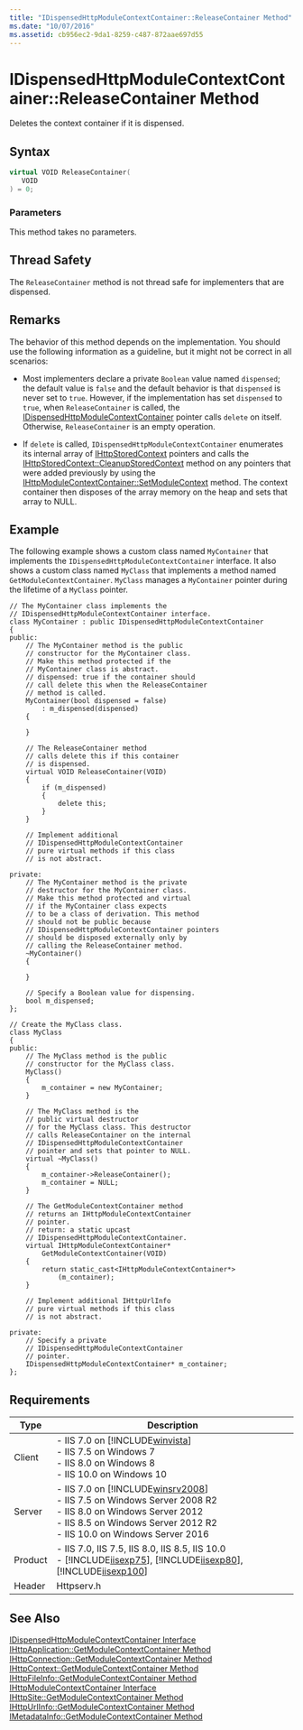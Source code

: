 ```yaml
---
title: "IDispensedHttpModuleContextContainer::ReleaseContainer Method"
ms.date: "10/07/2016"
ms.assetid: cb956ec2-9da1-8259-c487-872aae697d55
---
```

# IDispensedHttpModuleContextContainer::ReleaseContainer Method
Deletes the context container if it is dispensed.  
  
## Syntax  
  
```cpp  
virtual VOID ReleaseContainer(  
   VOID  
) = 0;  
```  
  
### Parameters  
 This method takes no parameters.  
  
## Thread Safety  
 The `ReleaseContainer` method is not thread safe for implementers that are dispensed.  
  
## Remarks  
 The behavior of this method depends on the implementation. You should use the following information as a guideline, but it might not be correct in all scenarios:  
  
- Most implementers declare a private `Boolean` value named `dispensed`; the default value is `false` and the default behavior is that `dispensed` is never set to `true`. However, if the implementation has set `dispensed` to `true`, when `ReleaseContainer` is called, the [IDispensedHttpModuleContextContainer](../../web-development-reference/native-code-api-reference/idispensedhttpmodulecontextcontainer-interface.md) pointer calls `delete` on itself. Otherwise, `ReleaseContainer` is an empty operation.  
  
- If `delete` is called, `IDispensedHttpModuleContextContainer` enumerates its internal array of [IHttpStoredContext](../../web-development-reference/native-code-api-reference/ihttpstoredcontext-interface.md) pointers and calls the [IHttpStoredContext::CleanupStoredContext](../../web-development-reference/native-code-api-reference/ihttpstoredcontext-cleanupstoredcontext-method.md) method on any pointers that were added previously by using the [IHttpModuleContextContainer::SetModuleContext](../../web-development-reference/native-code-api-reference/ihttpmodulecontextcontainer-setmodulecontext-method.md) method. The context container then disposes of the array memory on the heap and sets that array to NULL.  
  
## Example  
 The following example shows a custom class named `MyContainer` that implements the `IDispensedHttpModuleContextContainer` interface. It also shows a custom class named `MyClass` that implements a method named `GetModuleContextContainer`. `MyClass` manages a `MyContainer` pointer during the lifetime of a `MyClass` pointer.  
  
```  
// The MyContainer class implements the   
// IDispensedHttpModuleContextContainer interface.  
class MyContainer : public IDispensedHttpModuleContextContainer  
{  
public:  
    // The MyContainer method is the public  
    // constructor for the MyContainer class.  
    // Make this method protected if the   
    // MyContainer class is abstract.  
    // dispensed: true if the container should  
    // call delete this when the ReleaseContainer  
    // method is called.  
    MyContainer(bool dispensed = false)   
        : m_dispensed(dispensed)  
    {  
  
    }  
  
    // The ReleaseContainer method   
    // calls delete this if this container  
    // is dispensed.  
    virtual VOID ReleaseContainer(VOID)  
    {  
        if (m_dispensed)  
        {  
            delete this;  
        }  
    }  
  
    // Implement additional   
    // IDispensedHttpModuleContextContainer  
    // pure virtual methods if this class  
    // is not abstract.  
  
private:  
    // The MyContainer method is the private  
    // destructor for the MyContainer class.  
    // Make this method protected and virtual   
    // if the MyContainer class expects   
    // to be a class of derivation. This method   
    // should not be public because   
    // IDispensedHttpModuleContextContainer pointers  
    // should be disposed externally only by   
    // calling the ReleaseContainer method.  
    ~MyContainer()  
    {  
  
    }  
  
    // Specify a Boolean value for dispensing.  
    bool m_dispensed;  
};  
  
// Create the MyClass class.  
class MyClass  
{  
public:  
    // The MyClass method is the public  
    // constructor for the MyClass class.  
    MyClass()  
    {  
        m_container = new MyContainer;  
    }  
  
    // The MyClass method is the   
    // public virtual destructor   
    // for the MyClass class. This destructor  
    // calls ReleaseContainer on the internal  
    // IDispensedHttpModuleContextContainer  
    // pointer and sets that pointer to NULL.  
    virtual ~MyClass()  
    {  
        m_container->ReleaseContainer();  
        m_container = NULL;  
    }  
  
    // The GetModuleContextContainer method  
    // returns an IHttpModuleContextContainer  
    // pointer.  
    // return: a static upcast   
    // IDispensedHttpModuleContextContainer.  
    virtual IHttpModuleContextContainer*   
        GetModuleContextContainer(VOID)  
    {  
        return static_cast<IHttpModuleContextContainer*>  
            (m_container);  
    }  
  
    // Implement additional IHttpUrlInfo  
    // pure virtual methods if this class  
    // is not abstract.  
  
private:  
    // Specify a private  
    // IDispensedHttpModuleContextContainer  
    // pointer.  
    IDispensedHttpModuleContextContainer* m_container;  
};  
```  
  
## Requirements  
  
|Type|Description|  
|----------|-----------------|  
|Client|-   IIS 7.0 on [!INCLUDE[winvista](../../wmi-provider/includes/winvista-md.md)]<br />-   IIS 7.5 on Windows 7<br />-   IIS 8.0 on Windows 8<br />-   IIS 10.0 on Windows 10|  
|Server|-   IIS 7.0 on [!INCLUDE[winsrv2008](../../wmi-provider/includes/winsrv2008-md.md)]<br />-   IIS 7.5 on Windows Server 2008 R2<br />-   IIS 8.0 on Windows Server 2012<br />-   IIS 8.5 on Windows Server 2012 R2<br />-   IIS 10.0 on Windows Server 2016|  
|Product|-   IIS 7.0, IIS 7.5, IIS 8.0, IIS 8.5, IIS 10.0<br />-   [!INCLUDE[iisexp75](../../web-development-reference/native-code-api-reference/includes/iisexp75-md.md)], [!INCLUDE[iisexp80](../../web-development-reference/native-code-api-reference/includes/iisexp80-md.md)], [!INCLUDE[iisexp100](../../web-development-reference/native-code-api-reference/includes/iisexp100-md.md)]|  
|Header|Httpserv.h|  
  
## See Also  
 [IDispensedHttpModuleContextContainer Interface](../../web-development-reference/native-code-api-reference/idispensedhttpmodulecontextcontainer-interface.md)   
 [IHttpApplication::GetModuleContextContainer Method](../../web-development-reference/native-code-api-reference/ihttpapplication-getmodulecontextcontainer-method.md)   
 [IHttpConnection::GetModuleContextContainer Method](../../web-development-reference/native-code-api-reference/ihttpconnection-getmodulecontextcontainer-method.md)   
 [IHttpContext::GetModuleContextContainer Method](../../web-development-reference/native-code-api-reference/ihttpcontext-getmodulecontextcontainer-method.md)   
 [IHttpFileInfo::GetModuleContextContainer Method](../../web-development-reference/native-code-api-reference/ihttpfileinfo-getmodulecontextcontainer-method.md)   
 [IHttpModuleContextContainer Interface](../../web-development-reference/native-code-api-reference/ihttpmodulecontextcontainer-interface.md)   
 [IHttpSite::GetModuleContextContainer Method](../../web-development-reference/native-code-api-reference/ihttpsite-getmodulecontextcontainer-method.md)   
 [IHttpUrlInfo::GetModuleContextContainer Method](../../web-development-reference/native-code-api-reference/ihttpurlinfo-getmodulecontextcontainer-method.md)   
 [IMetadataInfo::GetModuleContextContainer Method](../../web-development-reference/native-code-api-reference/imetadatainfo-getmodulecontextcontainer-method.md)
